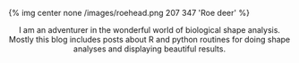 {% img center none /images/roehead.png 207 347 'Roe deer' %}
<center>I am an adventurer in the wonderful world of biological shape analysis. Mostly this blog includes posts about R and python routines for doing shape analyses and displaying beautiful results.</center>